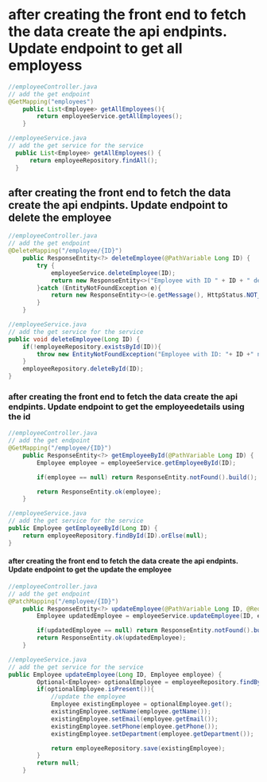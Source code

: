 # after creating the front end to fetch the data create the api endpints. Update endpoint to get all employess
```java
//employeeController.java
// add the get endpoint
@GetMapping("employees")
    public List<Employee> getAllEmployees(){
        return employeeService.getAllEmployees();
    }
```

```java
//employeeService.java
// add the get service for the service
  public List<Employee> getAllEmployees() {
      return employeeRepository.findAll();
  }
```

## after creating the front end to fetch the data create the api endpints. Update endpoint to delete the employee
```java
//employeeController.java
// add the get endpoint
@DeleteMapping("/employee/{ID}")
    public ResponseEntity<?> deleteEmployee(@PathVariable Long ID) {
        try {
            employeeService.deleteEmployee(ID);
            return new ResponseEntity<>("Employee with ID " + ID + " deleted succesfully", HttpStatus.OK);
        }catch (EntityNotFoundException e){
            return new ResponseEntity<>(e.getMessage(), HttpStatus.NOT_FOUND);
        }
    }
```

```java
//employeeService.java
// add the get service for the service
public void deleteEmployee(Long ID) {
    if(!employeeRepository.existsById(ID)){
        throw new EntityNotFoundException("Employee with ID: "+ ID +" not found");
    }
    employeeRepository.deleteById(ID);
}
```

### after creating the front end to fetch the data create the api endpints. Update endpoint to get the employeedetails using the id
```java
//employeeController.java
// add the get endpoint
@GetMapping("/employee/{ID}")
    public ResponseEntity<?> getEmployeeById(@PathVariable Long ID) {
        Employee employee = employeeService.getEmployeeById(ID);

        if(employee == null) return ResponseEntity.notFound().build();

        return ResponseEntity.ok(employee);
    }
```

```java
//employeeService.java
// add the get service for the service
public Employee getEmployeeById(Long ID) {
    return employeeRepository.findById(ID).orElse(null);
}

```


#### after creating the front end to fetch the data create the api endpints. Update endpoint to get the update the employee
```java
//employeeController.java
// add the get endpoint
@PatchMapping("/employee/{ID}")
    public ResponseEntity<?> updateEmployee(@PathVariable Long ID, @RequestBody Employee employee) {
        Employee updatedEmployee = employeeService.updateEmployee(ID, employee);

        if(updatedEmployee == null) return ResponseEntity.notFound().build();
        return ResponseEntity.ok(updatedEmployee);
    }
```

```java
//employeeService.java
// add the get service for the service
public Employee updateEmployee(Long ID, Employee employee) {
        Optional<Employee> optionalEmployee = employeeRepository.findById(ID);
        if(optionalEmployee.isPresent()){
            //update the employee
            Employee existingEmployee = optionalEmployee.get();
            existingEmployee.setName(employee.getName());
            existingEmployee.setEmail(employee.getEmail());
            existingEmployee.setPhone(employee.getPhone());
            existingEmployee.setDepartment(employee.getDepartment());

            return employeeRepository.save(existingEmployee);
        }
        return null;
    }

```